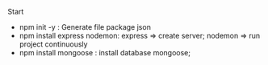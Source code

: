 Start
- npm init -y : Generate file package json
- npm install express nodemon: express => create server; nodemon => run project continuously
- npm install mongoose : install database mongoose;